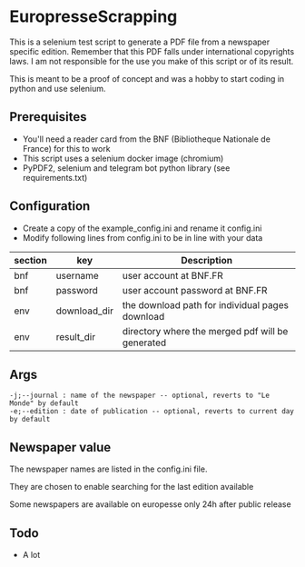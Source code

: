 # EuropresseScrapping

This is a  selenium test script to generate a PDF file from a newspaper specific edition.
Remember that this PDF falls under international copyrights laws.
I am not responsible for the use you make of this script or of its result.

This is meant to be a proof of concept and was a hobby to start coding in python and use selenium.

## Prerequisites 

- You'll need a reader card from the BNF (Bibliotheque Nationale de France) for this to work  
- This script uses a selenium docker image (chromium)
- PyPDF2, selenium and telegram bot python library (see requirements.txt)

## Configuration

- Create a copy of the example_config.ini and rename it config.ini
- Modify following lines from config.ini to be in line with your data

| section     | key |  Description |
| ----------- | ----------- | ----------- |
| bnf |  username  | user account at BNF.FR       |
| bnf | password   | user account password at BNF.FR        |
| env | download_dir   | the download path for individual pages download   |
| env | result_dir   | directory where the merged pdf will be generated  |

## Args

	-j;--journal : name of the newspaper -- optional, reverts to "Le Monde" by default
	-e;--edition : date of publication -- optional, reverts to current day by default

## Newspaper value

The newspaper names are listed in the config.ini file. 

They are chosen to enable searching for the last edition available

Some newspapers are available on europesse only 24h after public release 

## Todo 

- A lot